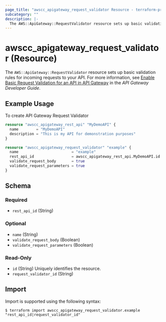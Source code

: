 ```yaml
---
page_title: "awscc_apigateway_request_validator Resource - terraform-provider-awscc"
subcategory: ""
description: |-
  The AWS::ApiGateway::RequestValidator resource sets up basic validation rules for incoming requests to your API. For more information, see Enable Basic Request Validation for an API in API Gateway https://docs.aws.amazon.com/apigateway/latest/developerguide/api-gateway-method-request-validation.html in the API Gateway Developer Guide.
---
```


# awscc_apigateway_request_validator (Resource)

The ``AWS::ApiGateway::RequestValidator`` resource sets up basic validation rules for incoming requests to your API. For more information, see [Enable Basic Request Validation for an API in API Gateway](https://docs.aws.amazon.com/apigateway/latest/developerguide/api-gateway-method-request-validation.html) in the *API Gateway Developer Guide*.

## Example Usage

To create API Gateway Request Validator
```terraform
resource "awscc_apigateway_rest_api" "MyDemoAPI" {
  name        = "MyDemoAPI"
  description = "This is my API for demonstration purposes"
}

resource "awscc_apigateway_request_validator" "example" {
  name                        = "example"
  rest_api_id                 = awscc_apigateway_rest_api.MyDemoAPI.id
  validate_request_body       = true
  validate_request_parameters = true
}
```

<!-- schema generated by tfplugindocs -->
## Schema

### Required

- `rest_api_id` (String)

### Optional

- `name` (String)
- `validate_request_body` (Boolean)
- `validate_request_parameters` (Boolean)

### Read-Only

- `id` (String) Uniquely identifies the resource.
- `request_validator_id` (String)

## Import

Import is supported using the following syntax:

```shell
$ terraform import awscc_apigateway_request_validator.example "rest_api_id|request_validator_id"
```